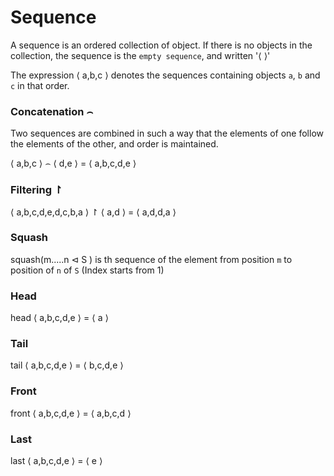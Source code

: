 # Sequence

A sequence is an ordered collection of object. If there is no objects in the collection, the sequence is the `empty sequence`, and written '$\langle$ $\rangle$' 

The expression $\langle$ a,b,c $\rangle$ denotes the sequences containing objects `a`, `b` and `c` in that order.

### Concatenation  $\frown$

Two sequences are combined in such a way that the elements of one follow the elements of the other, and order is maintained.

$\langle$ a,b,c $\rangle$  $\frown$  $\langle$ d,e $\rangle$  =  $\langle$ a,b,c,d,e $\rangle$ 

### Filtering $\upharpoonright$

$\langle$ a,b,c,d,e,d,c,b,a $\rangle$  $\upharpoonright$  $\langle$ a,d $\rangle$  =  $\langle$ a,d,d,a $\rangle$ 


### Squash 
squash(m.....n $\triangleleft$  S ) is th sequence of the element from position `m` to position of `n` of `S` (Index starts from 1)

### Head
head $\langle$ a,b,c,d,e $\rangle$  = $\langle$ a $\rangle$ 

### Tail
tail $\langle$ a,b,c,d,e $\rangle$  = $\langle$ b,c,d,e $\rangle$ 

### Front
front $\langle$ a,b,c,d,e $\rangle$  = $\langle$ a,b,c,d $\rangle$ 

### Last
last $\langle$ a,b,c,d,e $\rangle$  = $\langle$ e $\rangle$ 


